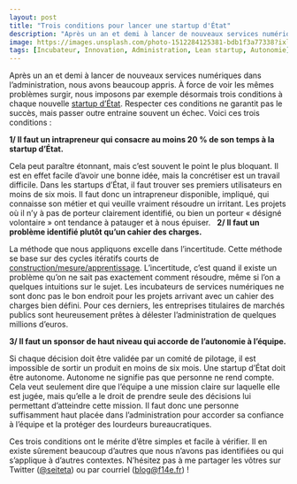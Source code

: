 ```yaml
---
layout: post
title: "Trois conditions pour lancer une startup d'État"
description: "Après un an et demi à lancer de nouveaux services numériques dans l’administration, nous avons beaucoup appris. À force de voir les mêmes problèmes surgir, nous imposons par exemple désormais trois conditions à chaque nouvelle startup d’État."
image: https://images.unsplash.com/photo-1512284125381-bdb1f3a77338?ixlib=rb-1.2.1&ixid=eyJhcHBfaWQiOjEyMDd9&auto=format&fit=crop&w=1200&q=80
tags: [Incubateur, Innovation, Administration, Lean startup, Autonomie]
---
```


Après un an et demi à lancer de nouveaux services numériques dans l’administration, nous avons beaucoup appris. À force de voir les mêmes problèmes surgir, nous imposons par exemple désormais trois conditions à chaque nouvelle [startup d’État](https://beta.gouv.fr/incubateurs/). Respecter ces conditions ne garantit pas le succès, mais passer outre entraine souvent un échec. Voici ces trois conditions :

**1/ Il faut un intrapreneur qui consacre au moins 20 % de son temps à la startup d’État.**

Cela peut paraître étonnant, mais c’est souvent le point le plus bloquant. Il est en effet facile d’avoir une bonne idée, mais la concrétiser est un travail difficile. Dans les startups d’État, il faut trouver ses premiers utilisateurs en moins de six mois. Il faut donc un intrapreneur disponible, impliqué, qui connaisse son métier et qui veuille vraiment résoudre un irritant. Les projets où il n’y à pas de porteur clairement identifié, ou bien un porteur « désigné volontaire » ont tendance à patauger et à nous épuiser.
 
**2/ Il faut un problème identifié plutôt qu’un cahier des charges.**

La méthode que nous appliquons excelle dans l’incertitude. Cette méthode se base sur des cycles itératifs courts de [construction/mesure/apprentissage](https://en.wikipedia.org/wiki/Lean_startup). L’incertitude, c’est quand il existe un problème qu’on ne sait pas exactement comment résoudre, même si l’on a quelques intuitions sur le sujet. Les incubateurs de services numériques ne sont donc pas le bon endroit pour les projets arrivant avec un cahier des charges bien défini. Pour ces derniers, les entreprises titulaires de marchés publics sont heureusement prêtes à délester l’administration de quelques millions d’euros.


**3/ Il faut un sponsor de haut niveau qui accorde de l’autonomie à l’équipe.**

Si chaque décision doit être validée par un comité de pilotage, il est impossible de sortir un produit en moins de six mois. Une startup d’État doit être autonome. Autonome ne signifie pas que personne ne rend compte. Cela veut seulement dire que l’équipe a une mission claire sur laquelle elle est jugée, mais qu’elle a le droit de prendre seule des décisions lui permettant d’atteindre cette mission. Il faut donc une personne suffisamment haut placée dans l’administration pour accorder sa confiance à l’équipe et la protéger des lourdeurs bureaucratiques.


Ces trois conditions ont le mérite d’être simples et facile à vérifier. Il en existe sûrement beaucoup d’autres que nous n’avons pas identifiées ou qui s’applique à d’autres contextes. N’hésitez pas à me partager les vôtres sur Twitter ([@seiteta](https://twitter.com/seiteta)) ou par courriel ([blog@f14e.fr](mailto:blog@f14e.fr)) !
